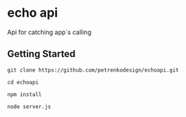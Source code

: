 # echo api 

Api for catching app`s calling 

## Getting Started 

```git clone https://github.com/petrenkodesign/echoapi.git``` 

```cd echoapi``` 

```npm install``` 

```node server.js```

